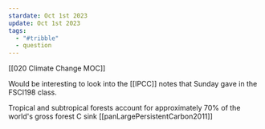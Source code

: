```yaml
---
stardate: Oct 1st 2023
update: Oct 1st 2023
tags:
  - "#tribble"
  - question
---
```

[[020 Climate Change MOC]]


Would be interesting to look into the [[IPCC]] notes that Sunday gave in the FSCI198 class.

 Tropical and subtropical forests account for approximately 70% of the world's gross forest C sink [[panLargePersistentCarbon2011]]